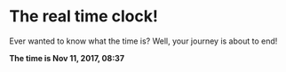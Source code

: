 # The real time clock!

Ever wanted to know what the time is? Well, your journey is about to end!

**The time is Nov 11, 2017, 08:37**